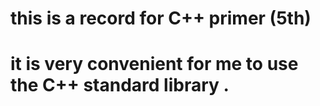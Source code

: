 # this is a record for C++ primer (5th)
# it is very convenient for me to use the C++ standard library .
